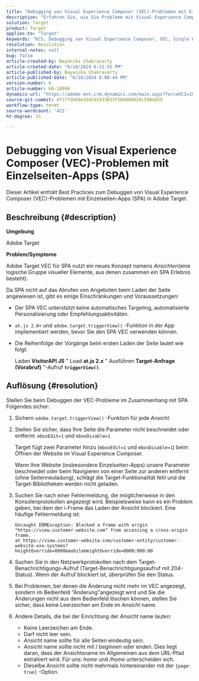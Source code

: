 ```yaml
---
title: "Debugging von Visual Experience Composer (VEC)-Problemen mit Einzelseiten-Apps (SPA)"
description: "Erfahren Sie, wie Sie Probleme mit Visual Experience Composer (VEC) mit Einzelseiten-Apps in Adobe Target beheben können"
solution: Target
product: Target
applies-to: "Target"
keywords: "KCS, Debugging von Visual Experience Composer, VEC, Single Page Applications, SPA, Adobe Target"
resolution: Resolution
internal-notes: null
bug: false
article-created-by: Nayanika Chakravarty
article-created-date: "6/18/2024 6:21:55 PM"
article-published-by: Nayanika Chakravarty
article-published-date: "6/18/2024 8:00:44 PM"
version-number: 6
article-number: KA-18998
dynamics-url: "https://adobe-ent.crm.dynamics.com/main.aspx?forceUCI=1&pagetype=entityrecord&etn=knowledgearticle&id=6842d5a3-9f2d-ef11-840a-000d3a5b439f"
source-git-commit: 8f1ffdb69e3d45d1933853f504088929c598dd29
workflow-type: tm+mt
source-wordcount: '421'
ht-degree: 1%

---
```


# Debugging von Visual Experience Composer (VEC)-Problemen mit Einzelseiten-Apps (SPA)


Dieser Artikel enthält Best Practices zum Debuggen von Visual Experience Composer (VEC)-Problemen mit Einzelseiten-Apps (SPA) in Adobe Target.

## Beschreibung {#description}


<b>Umgebung</b>

Adobe Target

<b>Problem/Symptome</b>

Adobe Target VEC für SPA nutzt ein neues Konzept namens *Ansichten*(eine logische Gruppe visueller Elemente, aus denen zusammen ein SPA Erlebnis besteht).

Da SPA nicht auf das Abrufen von Angeboten beim Laden der Seite angewiesen ist, gibt es einige Einschränkungen und Voraussetzungen:

- Der SPA VEC unterstützt keine automatisches Targeting, automatisierte Personalisierung oder Empfehlungsaktivitäten.
- `at.js 2.0+` und `adobe.target.triggerView()` -Funktion in der App implementiert werden, bevor Sie den SPA VEC verwenden können.
- Die Reihenfolge der Vorgänge beim ersten Laden der Seite lautet wie folgt:



  Laden <b>VisitorAPI JS</b> &quot; Load <b>at.js 2.x</b> &quot; Ausführen <b>Target-Anfrage (Vorabruf)</b> &quot;-Aufruf <b>`triggerView()`</b>.



## Auflösung {#resolution}


Stellen Sie beim Debuggen der VEC-Probleme im Zusammenhang mit SPA Folgendes sicher:

1. Sichern `adobe.target.triggerView()` -Funktion für jede *Ansicht*.
2. Stellen Sie sicher, dass Ihre Seite die Parameter nicht beschneidet oder entfernt: `mboxEdit=1` und `mboxDisable=1`



   Target fügt zwei Parameter hinzu (`mboxEdit=1` und `mboxDisable=1`) beim Öffnen der Website im Visual Experience Composer.



   Wenn Ihre Website (insbesondere Einzelseiten-Apps) unsere Parameter beschneidet oder beim Navigieren von einer Seite zur anderen entfernt (ohne Seitenneuladung), schlägt die Target-Funktionalität fehl und die Target-Bibliotheken werden nicht geladen.
3. Suchen Sie nach einer Fehlermeldung, die möglicherweise in den Konsolenprotokollen angezeigt wird. Beispielsweise kann es ein Problem geben, bei dem der i-Frame das Laden der Ansicht blockiert. Eine häufige Fehlermeldung ist:


   ```
   Uncaught DOMException: Blocked a frame with origin "https://view.customer-website.com" from accessing a cross-origin frame.
   at https://view.customer-website.com/customer-entity/customer-website-xxx-systems?heightOverride=0000&mobileHeightOverride=0000:000:00
   ```


4. Suchen Sie in den Netzwerkprotokollen nach dem Target-Benachrichtigungs-Aufruf (Target-Benachrichtigungsaufruf mit 204-Status). Wenn der Aufruf blockiert ist, überprüfen Sie den Status.
5. Bei Problemen, bei denen die Änderung nicht mehr im VEC angezeigt, sondern im Bedienfeld &quot;Änderung&quot;angezeigt wird und Sie die Änderungen nicht aus dem Bedienfeld löschen können, stellen Sie sicher, dass keine Leerzeichen am Ende im *Ansicht* name.
6. Andere Details, die bei der Einrichtung der *Ansicht* name lauten:
   - Keine Leerzeichen am Ende.
   - Darf nicht leer sein.
   - *Ansicht* name sollte für alle Seiten eindeutig sein.
   - *Ansicht* name sollte nicht mit / beginnen oder enden. Dies liegt daran, dass der Ansichtsname im Allgemeinen aus dem URL-Pfad extrahiert wird. Für uns: *home* und */home* unterscheiden sich.
   - Dieselbe Ansicht sollte nicht mehrmals hintereinander mit der `{page: true}` -Option.

